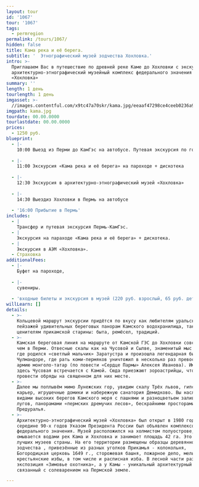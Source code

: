 ```yaml
---
layout: tour
id: '1067'
tour: '1067'
tags:
  - permregion
permalink: /tours/1067/
hidden: false
title: Кама река и её берега.
subtitle: '  Этнографический музей зодчества Хохловка.'
intro: >-
  Приглашаем Вас в путешествие по древней реке Каме до Хохловки с экскурсией в
  архитектурно-этнографический музейный комплекс федерального значения
  «Хохловка»
summary: ''
length: 1 день
tourlength: 1 день
imgasset: >-
  //images.contentful.com/x9tc47a70skr/kama.jpg/eeaaf47298ce4ceeb0236a991b238a24/kama.jpg
imgpath: kama.jpg
tourdate: 00.00.0000
tourlastdate: 00.00.0000
prices:
  - 1250 руб.
blueprint:
  - |-
    10:00 Выезд из Перми до КамГэс на автобусе. Путевая экскурсия по городу.
     
  - |-
    11:00 Экскурсия «Кама река и её берега» на пароходе + дискотека
     
  - |-
    12:30 Экскурсия в архитектурно-этнографический музей «Хохловка»
     
  - |-
    14:30 Выездиз Хохловки в Пермь на автобусе
     
  - '16:00 Прибытие в Пермь'
includes:
  - |
    Трансфер и путевая экскурсия Пермь-КамГэс.
  - |
    Экскурсия на параходе «Кама река и её берега» + дискотека.
  - |
    Экскурсия в АЭМ «Хохловка».
  - Страховка
additionalFees:
  - |-
    Буфет на пароходе, 
     
  - |-
    сувениры.
     
  - 'входные билеты и экскурсия в музей (220 руб. взрослый, 65 руб. детский.)'
willLearn: []
details:
  - >-
    Кольцевой маршрут экскурсии придётся по вкусу как любителям уральских
    пейзажей удивительных береговых панорам Камского водохранилища, так и
    ценителям прикамской старины: быта, ремёсел, традиций.
  - >-
    Камская береговая линия на маршруте от Камской ГЭС до Хохловки совсем иная,
    чем в Перми. Отвесные скалы как на Чусовой и Сылве, знаменитый мыс Стрелка,
    где родился «светлый мальчик» Заратустра и произошла легендарная битва при
    Чулмандоре, где рать коми-пермяков уничтожил в несколько раз превосходящую
    армию монголо-татар (по повести «Сердце Пармы» Алексея Иванова). Именно
    здесь Чусовая встречается с Камой. Сюда приезжают зороастрийцы, чтобы
    провести обряды на священном для них месте.
  - >-
    Далее мы поплывём мимо Лунежских гор, увидим скалу Трёх львов, гипсовый
    карьер, игрушечные домики и набережную санатория Демидково. Вы насладитесь
    видами высоких берегов Камского моря с пашнями и разноцветьем заливных
    лугов, панорамами «пермских дремучих лесов», бескрайними просторами
    Предуралья.
  - >-
    Архитектурно-этнографический музей «Хохловка» был открыт в 1980 году и в
    середине 90-х годов Указом Президента России был объявлен комплексом
    федерального значения. Музей расположился на холмистом полуострове, который
    омывается водами рек Кама и Хохловка и занимает площадь 42 га. Это один из
    лучших музеев страны. На его территории размещены образцы деревянного
    зодчества , привезённые из разных уголков Прикамья - колокольня,
    Богородицкая церковь 1649 г., сторожевая башня, пожарное депо, мельница,
    крестьянские избы, в том числе и расписная изба. В лесной части разместилась
    экспозиция «Зимовье охотника», а у Камы - уникальный архитектурный ансамбль,
    связанный с солеварением на Пермской земле.

---
```

